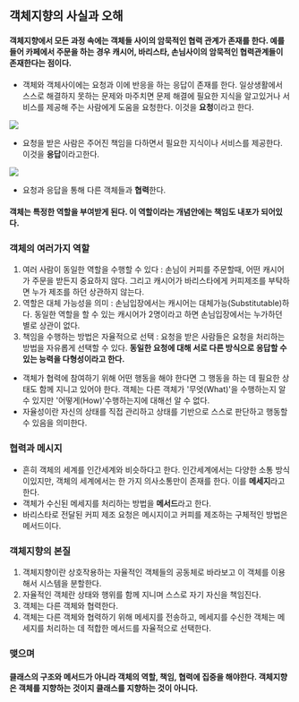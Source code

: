 ## 객체지향의 사실과 오해

#### 객체지향에서 모든 과정 속에는 객체들 사이의 암묵적인 협력 관계가 존재를 한다. 예를들어 카페에서 주문을 하는 경우 캐시어, 바리스타, 손님사이의 암묵적인 협력관계들이 존재한다는 점이다.

- 객체와 객체사이에는 요청과 이에 반응을 하는 응답이 존재를 한다. 일상생활에서 스스로 해결하지 못하는 문제와 마주치면 문제 해결에 필요한 지식을 알고있거나 서비스를 제공해 주는 사람에게 도움을 요청한다. 이것을 **요청**이라고 한다.

![](/Users/jimmy/Downloads/oop1.jpeg)

- 요청을 받은 사람은 주어진 책임을 다하면서 필요한 지식이나 서비스를 제공한다. 이것을 **응답**이라고한다.

![](/Users/jimmy/Downloads/oop2.jpeg)

- 요청과 응답을 통해 다른 객체들과 **협력**한다.

#### 객체는 특정한 역할을 부여받게 된다. 이 역할이라는 개념안에는 책임도 내포가 되어있다.


### 객체의 여러가지 역할

1. 여러 사람이 동일한 역할을 수행할 수 있다 : 손님이 커피를 주문할때, 어떤 캐시어가 주문을 받든지 중요하지 않다. 그리고 캐시어가 바리스타에게 커피제조를 부탁하면 누가 제조를 하던 상관하지 않는다.
2. 역할은 대체 가능성을 의미 : 손님입장에서는 캐시어는 대체가능(Substitutable)하다. 동일한 역할을 할 수 있는 캐시어가 2명이라고 하면 손님입장에서는 누가하던 별로 상관이 없다.
3. 책임을 수행하는 방법은 자율적으로 선택 : 요청을 받은 사람들은 요청을 처리하는 방법을 자유롭게 선택할 수 있다. **동일한 요청에 대해 서로 다른 방식으로 응답할 수 있는 능력을 다형성이라고 한다.**

- 객체가 협력에 참여하기 위해 어떤 행동을 해야 한다면 그 행동을 하는 데 필요한 상태도 함께 지니고 있어야 한다. 객체는 다른 객체가 '무엇(What)'을 수행하는지 알 수 있지만 '어떻게(How)'수행하는지에 대해선 알 수 없다.
- 자율성이란 자신의 상태를 직접 관리하고 상태를 기반으로 스스로 판단하고 행동할 수 있음을 의미한다.

### 협력과 메시지
- 흔히 객체의 세계를 인간세계와 비슷하다고 한다. 인간세계에서는 다양한 소통 방식이있지만, 객체의 세계에서는 한 가지 의사소통만이 존재를 한다. 이를 **메세지**라고한다.
- 객체가 수신된 메세지를 처리하는 방법을 **메서드**라고 한다.
- 바리스타로 전달된 커피 제조 요청은 메시지이고 커피를 제조하는 구체적인 방법은 메서드이다.

### 객체지향의 본질

1. 객체지향이란 상호작용하는 자율적인 객체들의 공동체로 바라보고 이 객체를 이용해서 시스템을 분할한다.
2. 자율적인 객체란 상태와 행위를 함께 지니며 스스로 자기 자신을 책임진다.
3. 객체는 다른 객체와 협력한다.
4. 객체는 다른 객체와 협력하기 위해 메세지를 전송하고, 메세지를 수신한 객체는 메세지를 처리하는 데 적합한 메서드를 자율적으로 선택한다.

### 맺으며
#### 클래스의 구조와 메서드가 아니라 객체의 역할, 책임, 협력에 집중을 해야한다. 객체지향은 객체를 지향하는 것이지 클래스를 지향하는 것이 아니다.